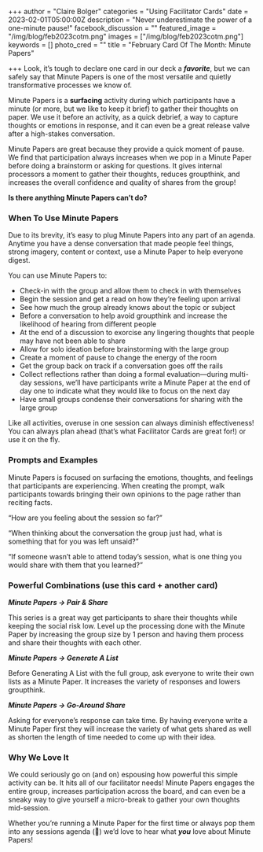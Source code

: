 +++
author = "Claire Bolger"
categories = "Using Facilitator Cards"
date = 2023-02-01T05:00:00Z
description = "Never underestimate the power of a one-minute pause!"
facebook_discussion = ""
featured_image = "/img/blog/feb2023cotm.png"
images = ["/img/blog/feb2023cotm.png"]
keywords = []
photo_cred = ""
title = "February Card Of The Month: Minute Papers"

+++
Look, it’s tough to declare one card in our deck a **_favorite_**, but we can safely say that Minute Papers is one of the most versatile and quietly transformative processes we know of.

Minute Papers is a **surfacing** activity during which participants have a minute (or more, but we like to keep it brief) to gather their thoughts on paper. We use it before an activity, as a quick debrief, a way to capture thoughts or emotions in response, and it can even be a great release valve after a high-stakes conversation.

Minute Papers are great because they provide a quick moment of pause. We find that participation always increases when we pop in a Minute Paper before doing a brainstorm or asking for questions. It gives internal processors a moment to gather their thoughts, reduces groupthink, and increases the overall confidence and quality of shares from the group!

**Is there anything Minute Papers can’t do?**

### When To Use Minute Papers

Due to its brevity, it’s easy to plug Minute Papers into any part of an agenda. Anytime you have a dense conversation that made people feel things, strong imagery, content or context, use a Minute Paper to help everyone digest.

You can use Minute Papers to:

* Check-in with the group and allow them to check in with themselves
* Begin the session and get a read on how they’re feeling upon arrival
* See how much the group already knows about the topic or subject
* Before a conversation to help avoid groupthink and increase the likelihood of hearing from different people
* At the end of a discussion to exorcise any lingering thoughts that people may have not been able to share
* Allow for solo ideation before brainstorming with the large group
* Create a moment of pause to change the energy of the room
* Get the group back on track if a conversation goes off the rails
* Collect reflections rather than doing a formal evaluation—during multi-day sessions, we’ll have participants write a Minute Paper at the end of day one to indicate what they would like to focus on the next day
* Have small groups condense their conversations for sharing with the large group

Like all activities, overuse in one session can always diminish effectiveness! You can always plan ahead (that’s what Facilitator Cards are great for!) or use it on the fly.

### Prompts and Examples

Minute Papers is focused on surfacing the emotions, thoughts, and feelings that participants are experiencing. When creating the prompt, walk participants towards bringing their own opinions to the page rather than reciting facts.

“How are you feeling about the session so far?”

“When thinking about the conversation the group just had, what is something that for you was left unsaid?”

“If someone wasn’t able to attend today’s session, what is one thing you would share with them that you learned?”

### **Powerful Combinations (use this card + another card)**

**_Minute Papers → Pair & Share_**

This series is a great way get participants to share their thoughts while keeping the social risk low. Level up the processing done with the Minute Paper by increasing the group size by 1 person and having them process and share their thoughts with each other.

**_Minute Papers → Generate A List_**

Before Generating A List with the full group, ask everyone to write their own lists as a Minute Paper. It increases the variety of responses and lowers groupthink.

**_Minute Papers → Go-Around Share_**

Asking for everyone’s response can take time. By having everyone write a Minute Paper first they will increase the variety of what gets shared as well as shorten the length of time needed to come up with their idea.

### Why We Love It

We could seriously go on (and on) espousing how powerful this simple activity can be. It hits all of our facilitator needs! Minute Papers engages the entire group, increases participation across the board, and can even be a sneaky way to give yourself a micro-break to gather your own thoughts mid-session.

Whether you’re running a Minute Paper for the first time or always pop them into any sessions agenda (👋) we’d love to hear what **_you_** love about Minute Papers!